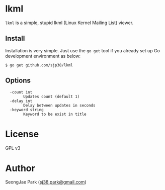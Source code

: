 lkml
========

`lkml` is a simple, stupid lkml (Linux Kernel Mailing List) viewer.


Install
-------

Installation is very simple.  Just use the `go get` tool if you already set up
Go development environment as below:

```
$ go get github.com/sjp38/lkml
```


Options
-------

```
  -count int
        Updates count (default 1)
  -delay int
        Delay between updates in seconds
  -keyword string
        Keyword to be exist in title
```


License
=======

GPL v3


Author
======

SeongJae Park (sj38.park@gmail.com)
